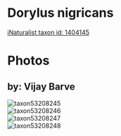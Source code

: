 
Dorylus nigricans
=================
  
[iNaturalist taxon id: 1404145](https://www.inaturalist.org/taxa/1404145)
# Photos

## by: Vijay Barve
  
![taxon53208245](https://inaturalist-open-data.s3.amazonaws.com/photos/57477214/medium.jpeg)  
![taxon53208246](https://inaturalist-open-data.s3.amazonaws.com/photos/57477219/medium.jpeg)  
![taxon53208247](https://inaturalist-open-data.s3.amazonaws.com/photos/57477226/medium.jpeg)  
![taxon53208248](https://inaturalist-open-data.s3.amazonaws.com/photos/57477241/medium.jpeg)